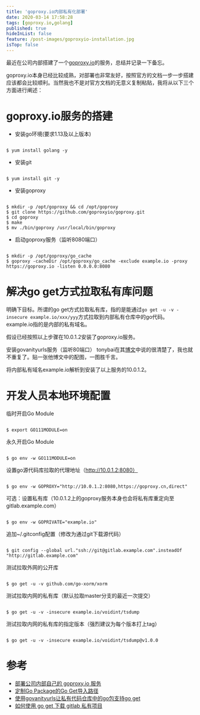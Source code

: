 ```yaml
---
title: 'goproxy.io内部私有化部署'
date: 2020-03-14 17:58:28
tags: [goproxy.io,golang]
published: true
hideInList: false
feature: /post-images/goproxyio-installation.jpg
isTop: false
---
```

最近在公司内部搭建了一个[goproxy.io](https://goproxy.io/zh/)的服务，总结并记录一下备忘。

goproxy.io本身已经比较成熟，对部署也非常友好，按照官方的文档一步一步搭建应该都会比较顺利。当然我也不是对官方文档的无意义复制粘贴，我将从以下三个方面进行阐述：

# goproxy.io服务的搭建
- 安装go环境(要求1.13及以上版本)

```shell

$ yum install golang -y
```

- 安装git
```shell

$ yum install git -y
```

- 安装goproxy
```shell

$ mkdir -p /opt/goproxy && cd /opt/goproxy
$ git clone https://github.com/goproxyio/goproxy.git
$ cd goproxy
$ make
$ mv ./bin/goproxy /usr/local/bin/goproxy
```

- 启动goproxy服务（监听8080端口）
```shell

$ mkdir -p /opt/goproxy/go_cache
$ goproxy -cacheDir /opt/goproxy/go_cache -exclude example.io -proxy https://goproxy.io -listen 0.0.0.0:8080
```

# 解决go get方式拉取私有库问题
明确下目标。所谓的go get方式拉取私有库，指的是能通过`go get -u -v -insecure example.io/xxx/yyy`方式拉取到内部私有仓库中的go代码。example.io指的是内部的私有域名。

假设已经按照以上步骤在10.0.1.2安装了goproxy.io服务。

安装govanityurls服务（监听80端口）
tonybai在其[博文](https://tonybai.com/2017/06/28/set-custom-go-get-import-path-for-go-package/)中说的很清楚了，我也就不重复了。贴一张他博文中的配图，一图胜千言。

将内部私有域名example.io解析到安装了以上服务的10.0.1.2。

# 开发人员本地环境配置
临时开启Go Module
```shell

$ export GO111MODULE=on
```

永久开启Go Module
```shell

$ go env -w GO111MODULE=on
```

设置go源代码库拉取的代理地址（http://10.0.1.2:8080）
```shell

$ go env -w GOPROXY="http://10.0.1.2:8080,https://goproxy.cn,direct"
```

可选：设置私有库（10.0.1.2上的goproxy服务本身也会将私有库重定向至gitlab.example.com）
```shell

$ go env -w GOPRIVATE="example.io" 
```

追加~/.gitconfig配置（修改为通过git下载源代码）
```shell

$ git config --global url."ssh://git@gitlab.example.com".insteadOf "http://gitlab.example.com"
```

测试拉取外网的公开库
```shell

$ go get -u -v github.com/go-xorm/xorm 
```

测试拉取内网的私有库（默认拉取master分支的最近一次提交）
```shell

$ go get -u -v -insecure example.io/voidint/tsdump
```

测试拉取内网的私有库的指定版本（强烈建议为每个版本打上tag）
```shell

$ go get -u -v -insecure example.io/voidint/tsdump@v1.0.0
```

# 参考
- [部署公司内部自己的 goproxy.io 服务](https://goproxy.io/zh/docs/enterprise.html)
- [定制Go Package的Go Get导入路径](https://tonybai.com/2017/06/28/set-custom-go-get-import-path-for-go-package/)
- [使用govanityurls让私有代码仓库中的go包支持go get](https://tonybai.com/2017/06/30/go-get-go-packages-in-private-code-repo-by-govanityurls/)
- [如何使用 go get 下载 gitlab 私有项目](http://holys.im/2016/09/20/go-get-in-gitlab/)




